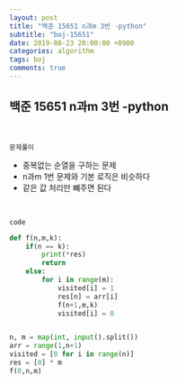 ```yaml
---
layout: post
title: "백준 15651 n과m 3번 -python"
subtitle: "boj-15651"
date: 2019-08-23 20:00:00 +0900
categories: algorithm
tags: boj
comments: true
---
```


## 백준 15651 n과m 3번 -python

<br>

`문제풀이`

- 중복없는 순열을 구하는 문제
- n과m 1번 문제와 기본 로직은 비슷하다
- 같은 값 처리만 뺴주면 된다

<br>

`code`

```python
def f(n,m,k):
    if(n == k):
        print(*res)
        return
    else:
        for i in range(m):
            visited[i] = 1
            res[n] = arr[i]
            f(n+1,m,k)
            visited[i] = 0


n, m = map(int, input().split())
arr = range(1,n+1)
visited = [0 for i in range(n)]
res = [0] * m
f(0,n,m)
```